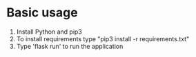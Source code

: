 # Basic usage

1. Install Python and pip3
1. To install requirements type "pip3 install -r requirements.txt"
2. Type 'flask run' to run the application
